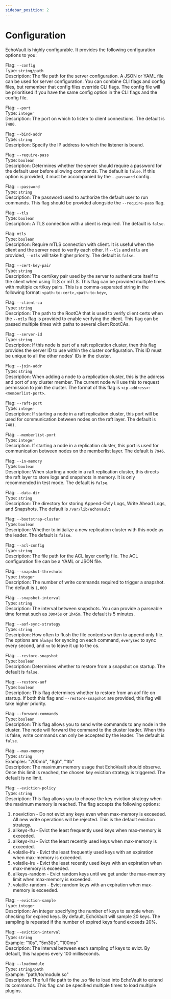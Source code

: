 ```yaml
---
sidebar_position: 2
---
```


# Configuration

EchoVault is highly configurable. It provides the following configuration options to you:

Flag: `--config`<br/>
Type: `string/path`<br/>
Description: The file path for the server configuration. A JSON or YAML file can be used for server configuration. You can combine CLI flags and config files, but remember that config files override CLI flags. The config file will be prioritised if you have the same config option in the CLI flags and the config file.

Flag: `--port`<br/>
Type: `integer`<br/>
Description: The port on which to listen to client connections. The default is `7480`.

Flag: `--bind-addr`<br/>
Type: `string`<br/>
Description: Specify the IP address to which the listener is bound.

Flag: `--require-pass`<br/>
Type: `boolean`<br/>
Description: Determines whether the server should require a password for the default user before allowing commands. The default is `false`. If this option is provided, it must be accompanied by the `--password` config.

Flag: `--password`<br/>
Type: `string`<br/>
Description: The password used to authorize the default user to run commands. This flag should be provided alongside the `--require-pass` flag.

Flag: `--tls`<br/>
Type: `boolean`<br/>
Description: A TLS connection with a client is required. The default is `false`.

Flag: `mtls`<br/>
Type: `boolean`<br/>
Description: Require mTLS connection with client. It is useful when the client and the server need to verify each other. If `--tls` and `mtls` are provided, `--mtls` will take higher priority. The default is `false`.

Flag: `--cert-key-pair`<br/>
Type: `string`<br/>
Description: The cert/key pair used by the server to authenticate itself to the client when using TLS or mTLS. This flag can be provided multiple times with multiple cert/key pairs. This is a comma-separated string in the following format: `<path-to-cert>,<path-to-key>`,

Flag: `--client-ca`<br/>
Type: `string`<br/>
Description: The path to the RootCA that is used to verify client certs when the `--mtls` flag is provided to enable verifying the client. This flag can be passed multiple times with paths to several client RootCAs.

Flag: `--server-id`<br/>
Type: `string`<br/>
Description: If this node is part of a raft replication cluster, then this flag provides the server ID to use within the cluster configuration. This ID must be unique to all the other nodes' IDs in the cluster.

Flag: `--join-addr`<br/>
Type: `string`<br/>
Description: When adding a node to a replication cluster, this is the address and port of any cluster member. The current node will use this to request permission to join the cluster. The format of this flag is `<ip-address>:<memberlist-port>`.

Flag: `--raft-port`<br/>
Type: `integer`<br/>
Description: If starting a node in a raft replication cluster, this port will be used for communication between nodes on the raft layer. The default is `7481`.

Flag: `--memberlist-port`<br/>
Type: `integer`<br/>
Description. If starting a node in a replication cluster, this port is used for communication between nodes on the memberlist layer. The default is `7946`.

Flag: `--in-memory`<br/>
Type: `boolean`<br/>
Description: When starting a node in a raft replication cluster, this directs the raft layer to store logs and snapshots in memory. It is only recommended in test mode. The default is `false`.

Flag: `--data-dir`<br/>
Type: `string`<br/>
Description: The directory for storing Append-Only Logs, Write Ahead Logs, and Snapshots. The default is `/var/lib/echovault`

Flag: `--bootstrap-cluster`<br/>
Type: `boolean`<br/>
Description: Whether to initialize a new replication cluster with this node as the leader. The default is `false`.

Flag: `--acl-config`<br/>
Type: `string`<br/>
Description: The file path for the ACL layer config file. The ACL configuration file can be a YAML or JSON file.

Flag: `--snapshot-threshold`<br/>
Type: `integer`<br/>
Description: The number of write commands required to trigger a snapshot. The default is `1,000`

Flag: `--snapshot-interval`<br/>
Type: `string`<br/>
Description: The interval between snapshots. You can provide a parseable time format such as `30m45s` or `1h45m`. The default is 5 minutes.

Flag: `--aof-sync-strategy`<br/>
Type: `string`<br/>
Description: How often to flush the file contents written to append only file.
The options are `always` for syncing on each command, `everysec` to sync every second, and `no` to leave it up to the os.

Flag: `--restore-snapshot`<br/>
Type: `boolean`<br/>
Description: Determines whether to restore from a snapshot on startup. The default is `false`.

Flag: `--restore-aof`<br/>
Type: `boolean`<br/>
Description: This flag determines whether to restore from an aof file on startup. If both this flag and `--restore-snapshot` are provided, this flag will take higher priority.

Flag: `--forward-commands`<br/>
Type: `boolean`<br/>
Description: This flag allows you to send write commands to any node in the cluster. The node will forward the command to the cluster leader. When this is false, write commands can only be accepted by the leader. The default is `false`.

Flag: `--max-memory`<br/>
Type: `string`<br/>
Examples: "200mb", "8gb", "1tb"<br/>
Description: The maximum memory usage that EchoVault should observe. Once this limit is reached, the chosen key eviction strategy is triggered. The default is no limit.

Flag: `--eviction-policy`<br/>
Type: `string`<br/>
Description: This flag allows you to choose the key eviction strategy when the maximum memory is reached. The flag accepts the following options:<br/>

1. noeviction - Do not evict any keys even when max-memory is exceeded. All new write operations will be rejected. This is the default eviction strategy.
2. allkeys-lfu - Evict the least frequently used keys when max-memory is exceeded.
3. allkeys-lru - Evict the least recently used keys when max-memory is exceeded.
4. volatile-lfu - Evict the least frequently used keys with an expiration when max-memory is exceeded.
5. volatile-lru - Evict the least recently used keys with an expiration when max-memory is exceeded.
6. allkeys-random - Evict random keys until we get under the max-memory limit when max-memory is exceeded.
7. volatile-random - Evict random keys with an expiration when max-memory is exceeded.

Flag: `--eviction-sample`<br/>
Type: `integer`<br/>
Description: An integer specifying the number of keys to sample when checking for expired keys. By default, EchoVault will sample 20 keys. The sampling is repeated if the number of expired keys found exceeds 20%.

Flag: `--eviction-interval`<br/>
Type: `string`<br/>
Example: "10s", "5m30s", "100ms"<br/>
Description: The interval between each sampling of keys to evict. By default, this happens every 100 milliseconds.

Flag: `--loadmodule`<br/>
Type: `string/path`<br/>
Example: "path/to/module.so"<br/>
Description: The full file path to the .so file to load into EchoVault to extend its commands. This flag can be specified multiple times to load multiple plugins.

